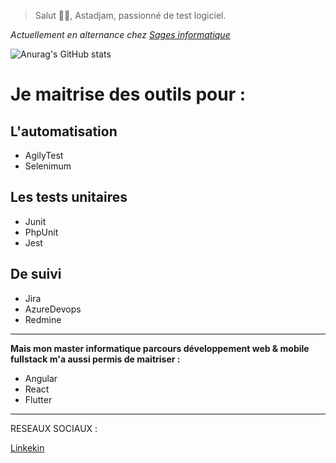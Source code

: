 > Salut 👋🏽, Astadjam, passionné de test logiciel.

*Actuellement en alternance chez [Sages informatique](https://www.linkedin.com/in/sages-informatique-b300b010a/)*

![Anurag's GitHub stats](https://github-readme-stats.vercel.app/api?username=astadjam&show_icons=true&theme=radical&locale=fr)
# Je maitrise des outils pour :
## L'automatisation
- AgilyTest
- Selenimum
## Les tests unitaires
- Junit
- PhpUnit
- Jest
## De suivi

- Jira
- AzureDevops
- Redmine
---

**Mais mon master informatique parcours développement web & mobile fullstack m'a aussi permis de maitriser :**

- Angular
- React
- Flutter
---

RESEAUX SOCIAUX : 

[Linkekin](https://www.linkedin.com/in/astadjam-ahmadou-803072118/)